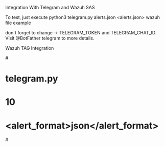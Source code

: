 Integration With Telegram and Wazuh SAS

To test, just execute python3 telegram.py alerts.json <alerts.json> wazuh file example

don´t forget to change -> TELEGRAM_TOKEN and TELEGRAM_CHAT_ID. Visit @BotFather telegram to more details. 

Wazuh TAG Integration

#<integration>
#   <name>telegram.py</name>
#   <level>10</level>
#   <alert_format>json</alert_format>
#</integration> 
